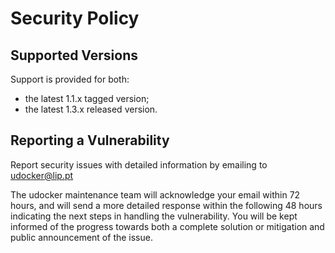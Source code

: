 # Security Policy

## Supported Versions

Support is provided for both:

* the latest 1.1.x tagged version; 
* the latest 1.3.x released version.

## Reporting a Vulnerability

Report security issues with detailed information by emailing to udocker@lip.pt

The udocker maintenance team will acknowledge your email within 72 hours,
and will send a more detailed response within the following 48 hours indicating
the next steps in handling the vulnerability. You will be kept informed of the
progress towards both a complete solution or mitigation and public announcement
of the issue.

